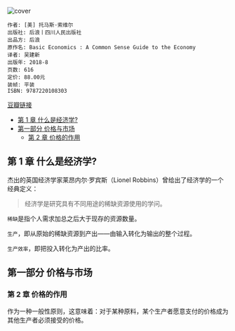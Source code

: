 ![cover](https://img3.doubanio.com/view/subject/l/public/s29819121.jpg)

    作者: [美] 托马斯·索维尔
    出版社: 后浪丨四川人民出版社
    出品方: 后浪
    原作名: Basic Economics : A Common Sense Guide to the Economy
    译者: 吴建新
    出版年: 2018-8
    页数: 616
    定价: 88.00元
    装帧: 平装
    ISBN: 9787220108303

[豆瓣链接](https://book.douban.com/subject/30274068/)

- [第 1 章 什么是经济学?](#%e7%ac%ac-1-%e7%ab%a0-%e4%bb%80%e4%b9%88%e6%98%af%e7%bb%8f%e6%b5%8e%e5%ad%a6)
- [第一部分 价格与市场](#%e7%ac%ac%e4%b8%80%e9%83%a8%e5%88%86-%e4%bb%b7%e6%a0%bc%e4%b8%8e%e5%b8%82%e5%9c%ba)
  - [第 2 章 价格的作用](#%e7%ac%ac-2-%e7%ab%a0-%e4%bb%b7%e6%a0%bc%e7%9a%84%e4%bd%9c%e7%94%a8)

## 第 1 章 什么是经济学?
杰出的英国经济学家莱昂内尔·罗宾斯（Lionel Robbins）曾给出了经济学的一个经典定义：

>经济学是研究具有不同用途的稀缺资源使用的学问。

`稀缺`是指个人需求加总之后大于现存的资源数量。

`生产`，即从原始的稀缺资源到产出——由输入转化为输出的整个过程。

`生产效率`，即把投入转化为产出的比率。

## 第一部分 价格与市场
### 第 2 章 价格的作用
作为一种一般性原则，这意味着：对于某种原料，某个生产者愿意支付的价格成为其他生产者必须接受的价格。













































